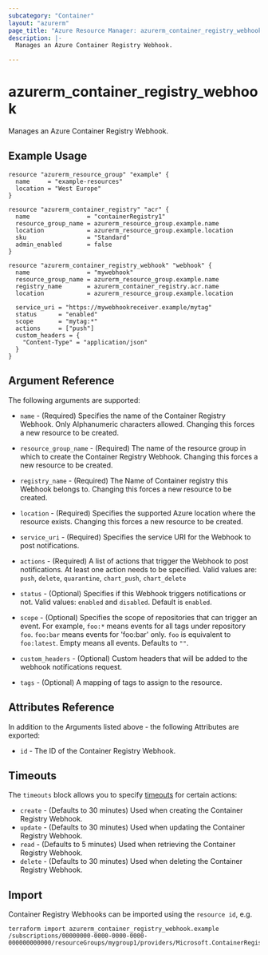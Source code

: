 ```yaml
---
subcategory: "Container"
layout: "azurerm"
page_title: "Azure Resource Manager: azurerm_container_registry_webhook"
description: |-
  Manages an Azure Container Registry Webhook.

---
```


# azurerm_container_registry_webhook

Manages an Azure Container Registry Webhook.

## Example Usage

```hcl
resource "azurerm_resource_group" "example" {
  name     = "example-resources"
  location = "West Europe"
}

resource "azurerm_container_registry" "acr" {
  name                = "containerRegistry1"
  resource_group_name = azurerm_resource_group.example.name
  location            = azurerm_resource_group.example.location
  sku                 = "Standard"
  admin_enabled       = false
}

resource "azurerm_container_registry_webhook" "webhook" {
  name                = "mywebhook"
  resource_group_name = azurerm_resource_group.example.name
  registry_name       = azurerm_container_registry.acr.name
  location            = azurerm_resource_group.example.location

  service_uri = "https://mywebhookreceiver.example/mytag"
  status      = "enabled"
  scope       = "mytag:*"
  actions     = ["push"]
  custom_headers = {
    "Content-Type" = "application/json"
  }
}
```

## Argument Reference

The following arguments are supported:

* `name` - (Required) Specifies the name of the Container Registry Webhook. Only Alphanumeric characters allowed. Changing this forces a new resource to be created.

* `resource_group_name` - (Required) The name of the resource group in which to create the Container Registry Webhook. Changing this forces a new resource to be created.

* `registry_name` - (Required) The Name of Container registry this Webhook belongs to. Changing this forces a new resource to be created.

* `location` - (Required) Specifies the supported Azure location where the resource exists. Changing this forces a new resource to be created.

* `service_uri` - (Required) Specifies the service URI for the Webhook to post notifications.

* `actions` - (Required) A list of actions that trigger the Webhook to post notifications. At least one action needs to be specified. Valid values are: `push`, `delete`, `quarantine`, `chart_push`, `chart_delete`

* `status` - (Optional) Specifies if this Webhook triggers notifications or not. Valid values: `enabled` and `disabled`. Default is `enabled`.

* `scope` - (Optional) Specifies the scope of repositories that can trigger an event. For example, `foo:*` means events for all tags under repository `foo`. `foo:bar` means events for 'foo:bar' only. `foo` is equivalent to `foo:latest`. Empty means all events. Defaults to `""`.

* `custom_headers` - (Optional) Custom headers that will be added to the webhook notifications request.

* `tags` - (Optional) A mapping of tags to assign to the resource.

## Attributes Reference

In addition to the Arguments listed above - the following Attributes are exported:

* `id` - The ID of the Container Registry Webhook.

## Timeouts

The `timeouts` block allows you to specify [timeouts](https://www.terraform.io/language/resources/syntax#operation-timeouts) for certain actions:

* `create` - (Defaults to 30 minutes) Used when creating the Container Registry Webhook.
* `update` - (Defaults to 30 minutes) Used when updating the Container Registry Webhook.
* `read` - (Defaults to 5 minutes) Used when retrieving the Container Registry Webhook.
* `delete` - (Defaults to 30 minutes) Used when deleting the Container Registry Webhook.

## Import

Container Registry Webhooks can be imported using the `resource id`, e.g.

```shell
terraform import azurerm_container_registry_webhook.example /subscriptions/00000000-0000-0000-0000-000000000000/resourceGroups/mygroup1/providers/Microsoft.ContainerRegistry/registries/myregistry1/webHooks/mywebhook1
```
